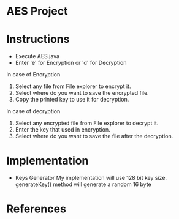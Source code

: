 # AES Project

# Instructions
- Execute AES.java 
- Enter 'e' for Encryption or 'd' for Decryption 

In case of Encryption 
1. Select any file from File explorer to encrypt it.
2. Select where do you want to save the encrypted file.
3. Copy the printed key to use it for decryption.

In case of decryption 
1. Select any encrypted file from File explorer to decrypt it.
2. Enter the key that used in encryption.
3. Select where do you want to save the file after the decryption.

# Implementation

- Keys Generator
My implementation will use 128 bit key size. 
generateKey() method will generate a random 16 byte




# References
